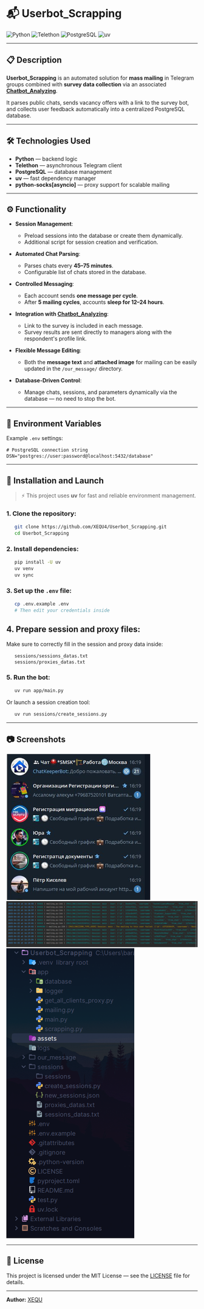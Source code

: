 # 📬 Userbot_Scrapping

![Python](https://img.shields.io/badge/Python-3.12%2B-blue)
![Telethon](https://img.shields.io/badge/Telethon-async-success)
![PostgreSQL](https://img.shields.io/badge/Database-PostgreSQL-blue)
![uv](https://img.shields.io/badge/Tool-uv-orange)

---

## 📋 Description

**Userbot_Scrapping** is an automated solution for **mass mailing** in Telegram groups combined with **survey data collection** via an associated **[Chatbot_Analyzing](https://github.com/XEQU4/Chatbot_Analyzing)**.

It parses public chats, sends vacancy offers with a link to the survey bot, and collects user feedback automatically into a centralized PostgreSQL database.

---

## 🛠️ Technologies Used

* **Python** — backend logic
* **Telethon** — asynchronous Telegram client
* **PostgreSQL** — database management
* **uv** — fast dependency manager
* **python-socks\[asyncio]** — proxy support for scalable mailing

---

## ⚙️ Functionality

* **Session Management**:

  * Preload sessions into the database or create them dynamically.
  * Additional script for session creation and verification.

* **Automated Chat Parsing**:

  * Parses chats every **45–75 minutes**.
  * Configurable list of chats stored in the database.

* **Controlled Messaging**:

  * Each account sends **one message per cycle**.
  * After **5 mailing cycles**, accounts **sleep for 12–24 hours**.

* **Integration with [Chatbot_Analyzing](https://github.com/XEQU4/Chatbot_Analyzing)**:

  * Link to the survey is included in each message.
  * Survey results are sent directly to managers along with the respondent's profile link.

* **Flexible Message Editing**:

  * Both the **message text** and **attached image** for mailing can be easily updated in the `/our_message/` directory.

* **Database-Driven Control**:

  * Manage chats, sessions, and parameters dynamically via the database — no need to stop the bot.

---

## 📄 Environment Variables

Example `.env` settings:

```dotenv
# PostgreSQL connection string
DSN="postgres://user:password@localhost:5432/database"
```

---

## 🚀 Installation and Launch

> ⚡ This project uses **uv** for fast and reliable environment management.

### 1. Clone the repository:

```bash
   git clone https://github.com/XEQU4/Userbot_Scrapping.git
   cd Userbot_Scrapping
```

### 2. Install dependencies:

```bash
   pip install -U uv
   uv venv
   uv sync
```

### 3. Set up the `.env` file:

```bash
   cp .env.example .env
   # Then edit your credentials inside
```

## 4. Prepare session and proxy files:

Make sure to correctly fill in the session and proxy data inside:
```
   sessions/sessions_datas.txt
   sessions/proxies_datas.txt
```

### 5. Run the bot:

```bash
   uv run app/main.py
```

Or launch a session creation tool:

```bash
   uv run sessions/create_sessions.py
```

---

## 📷 Screenshots

![](assets/mailing.png)
![](assets/mailing_console.png)
![](assets/project_structure.png)

---

## 📝 License

This project is licensed under the MIT License — see the [LICENSE](./LICENSE) file for details.

---

**Author:** [XEQU](https://github.com/XEQU4)
